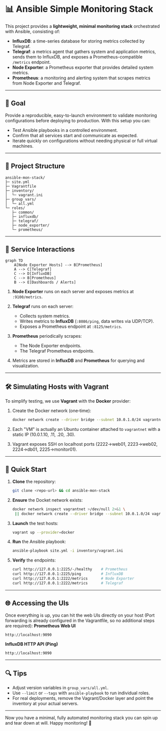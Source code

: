 # 📊 Ansible Simple Monitoring Stack

This project provides a **lightweight, minimal monitoring stack** orchestrated with Ansible, consisting of:

* **InfluxDB**: a time-series database for storing metrics collected by Telegraf.
* **Telegraf**: a metrics agent that gathers system and application metrics, sends them to InfluxDB, and exposes a Prometheus-compatible `/metrics` endpoint.
* **Node Exporter**: a Prometheus exporter that provides detailed system metrics.
* **Prometheus**: a monitoring and alerting system that scrapes metrics from Node Exporter and Telegraf.

---

## 🎯 Goal

Provide a reproducible, easy-to-launch environment to validate monitoring configurations before deploying to production. With this setup you can:

* Test Ansible playbooks in a controlled environment.
* Confirm that all services start and communicate as expected.
* Iterate quickly on configurations without needing physical or full virtual machines.

---

## 📂 Project Structure

```
ansible-mon-stack/
├─ site.yml
├─ Vagrantfile
├─ inventory/
│  └─ vagrant.ini
├─ group_vars/
│  └─ all.yml
└─ roles/
   ├─ common/
   ├─ influxdb/
   ├─ telegraf/
   ├─ node_exporter/
   └─ prometheus/
```

---

## 🔄 Service Interactions

```mermaid
graph TD
    A[Node Exporter Hosts] --> B[Prometheus]
    A --> C[Telegraf]
    C --> D[InfluxDB]
    C --> B[Prometheus]
    B --> E[Dashboards / Alerts]
```

1. **Node Exporter** runs on each server and exposes metrics at `:9100/metrics`.
2. **Telegraf** runs on each server:

   * Collects system metrics.
   * Writes metrics to **InfluxDB** (`:8086/ping`, data writes via UDP/TCP).
   * Exposes a Prometheus endpoint at `:8125/metrics`.
3. **Prometheus** periodically scrapes:

   * The Node Exporter endpoints.
   * The Telegraf Prometheus endpoints.
4. Metrics are stored in **InfluxDB** and **Prometheus** for querying and visualization.

---

## 🛠 Simulating Hosts with Vagrant

To simplify testing, we use **Vagrant** with the **Docker** provider:

1. Create the Docker network (one‑time):

   ```bash
   docker network create --driver bridge --subnet 10.0.1.0/24 vagrantnet
   ```
2. Each "VM" is actually an Ubuntu container attached to `vagrantnet` with a static IP (10.0.1.10, .11, .20, .30).
3. Vagrant exposes SSH on localhost ports (2222→web01, 2223→web02, 2224→db01, 2225→monitor01).

---

## 🚀 Quick Start

1. **Clone** the repository:

   ```bash
   git clone <repo-url> && cd ansible-mon-stack
   ```
2. **Ensure** the Docket network exists:
   ```bash
   docker network inspect vagrantnet >/dev/null 2>&1 \
    || docker network create --driver bridge --subnet 10.0.1.0/24 vagrantnet

   ```
3. **Launch** the test hosts:

   ```bash
   vagrant up --provider=docker
   ```
4. **Run** the Ansible playbook:

   ```bash
   ansible-playbook site.yml -i inventory/vagrant.ini
   ```
5. **Verify** the endpoints:

   ```bash
   curl http://127.0.0.1:2225/-/healthy    # Prometheus
   curl http://127.0.0.1:2225/ping         # InfluxDB
   curl http://127.0.0.1:2222/metrics      # Node Exporter
   curl http://127.0.0.1:2222/metrics      # Telegraf
   ```

---

## 🌐 Accessing the UIs

Once everything is up, you can hit the web UIs directly on your host (Port forwarding is already configured in the Vagrantfile, so no additional steps are required):
**Prometheus Web UI**

  ```plaintext
  http://localhost:9090
   ```

**InfluxDB HTTP API (Ping)**

  ```plaintext
  http://localhost:9090
   ```

---

## 🔍 Tips

* Adjust version variables in `group_vars/all.yml`.
* Use `--limit` or `--tags` with `ansible-playbook` to run individual roles.
* For real deployments, remove the Vagrant/Docker layer and point the inventory at your actual servers.

---

Now you have a minimal, fully automated monitoring stack you can spin up and tear down at will. Happy monitoring! 🚀
